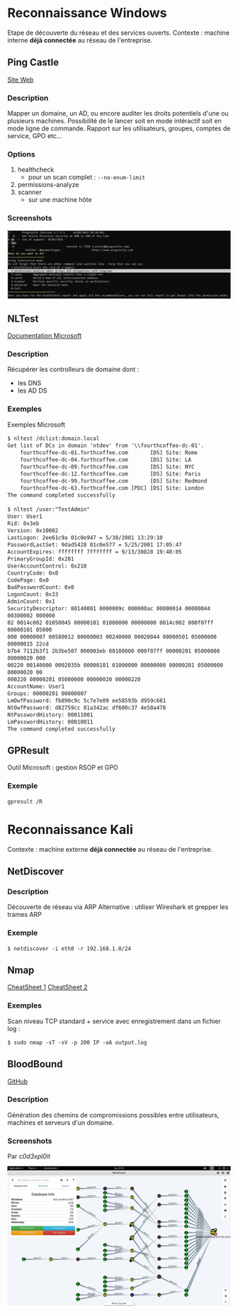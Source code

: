 # Reconnaissance Windows
Etape de découverte du réseau et des services ouverts.
Contexte : machine interne **déjà connectée** au réseau de l'entreprise.

## Ping Castle
[Site Web](https://www.pingcastle.com/)

### Description
Mapper un domaine, un AD, ou encore auditer les droits potentiels d'une ou plusieurs machines.
Possibilité de le lancer soit en mode intéractif soit en mode ligne de commande.
Rapport sur les utilisateurs, groupes, comptes de service, GPO etc...

### Options
1. healthcheck
    * pour un scan complet : ```--no-enum-limit```
2. permissions-analyze
3. scanner
    * sur une machine hôte

### Screenshots
![PingCastle](screenshots/pingcastle.png)

## NLTest
[Documentation Microsoft](https://docs.microsoft.com/en-us/previous-versions/windows/it-pro/windows-server-2012-R2-and-2012/cc731935(v=ws.11))

### Description
Récupérer les controlleurs de domaine dont :
   * les DNS
   * les AD DS

### Exemples
Exemples Microsoft
```
$ nltest /dclist:domain.local
Get list of DCs in domain 'ntdev' from '\\fourthcoffee-dc-01'.
    fourthcoffee-dc-01.forthcoffee.com       [DS] Site: Rome
    fourthcoffee-dc-04.forthcoffee.com       [DS] Site: LA
    fourthcoffee-dc-09.forthcoffee.com       [DS] Site: NYC
    fourthcoffee-dc-12.forthcoffee.com       [DS] Site: Paris
    fourthcoffee-dc-99.forthcoffee.com       [DS] Site: Redmond
    fourthcoffee-dc-63.forthcoffee.com [PDC] [DS] Site: London
The command completed successfully

$ nltest /user:"TestAdmin"
User: User1
Rid: 0x3eb
Version: 0x10002
LastLogon: 2ee61c9a 01c0e947 = 5/30/2001 13:29:10
PasswordLastSet: 9dad5428 01c0e577 = 5/25/2001 17:05:47
AccountExpires: ffffffff 7fffffff = 9/13/30828 19:48:05
PrimaryGroupId: 0x201
UserAccountControl: 0x210
CountryCode: 0x0
CodePage: 0x0
BadPasswordCount: 0x0
LogonCount: 0x33
AdminCount: 0x1
SecurityDescriptor: 80140001 0000009c 000000ac 00000014 00000044 00300002 000000
02 0014c002 01050045 00000101 01000000 00000000 0014c002 000f07ff 00000101 05000
000 00000007 00580012 00000003 00240000 00020044 00000501 05000000 00000015 22cd
b7b4 7112b3f1 2b3be507 000003eb 00180000 000f07ff 00000201 05000000 00000020 000
00220 00140000 0002035b 00000101 01000000 00000000 00000201 05000000 00000020 00
000220 00000201 05000000 00000020 00000220
AccountName: User1
Groups: 00000201 00000007
LmOwfPassword: fb890c9c 5c7e7e09 ee58593b d959c681
NtOwfPassword: d82759cc 81a342ac df600c37 4e58a478
NtPasswordHistory: 00011001
LmPasswordHistory: 00010011
The command completed successfully
```

## GPResult
Outil Microsoft : gestion RSOP et GPO

### Exemple
```
gpresult /R
```

# Reconnaissance Kali
Contexte : machine externe **déjà connectée** au réseau de l'entreprise.

## NetDiscover

### Description
Découverte de réseau via ARP
Alternative : utiliser Wireshark et grepper les trames ARP

### Exemple
```
$ netdiscover -i eth0 -r 192.168.1.0/24
```

## Nmap
[CheatSheet 1](https://percussiveelbow.github.io/nmap-cheatsheet/)
[CheatSheet 2](https://gist.github.com/ddubson/45d9ed28ba2cbd18ecfff893c9c50534)

### Exemples
Scan niveau TCP standard + service avec enregistrement dans un fichier log :
```
$ sudo nmap -sT -sV -p 200 IP -oA output.log
```

## BloodBound
[GitHub](https://github.com/BloodHoundAD/Bloodhound/wiki)

### Description
Génération des chemins de compromissions possibles entre utilisateurs, machines et serveurs d'un domaine.

### Screenshots
Par *c0d3xpl0it*

![BloundHound](screenshots/bloodhound.jpg)
